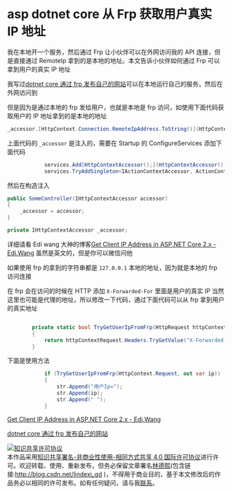 
# asp dotnet core 从 Frp 获取用户真实 IP 地址

我在本地开一个服务，然后通过 Frp 让小伙伴可以在外网访问我的 API 连接，但是直接通过 RemoteIp 拿到的是本地的地址。本文告诉小伙伴如何通过 Frp 可以拿到用户的真实 IP 地址

<!--more-->


<!-- 标签：asp,aspdotnetcore,dotnetcore -->

我写过[dotnet core 通过 frp 发布自己的网站](https://blog.lindexi.com/post/dotnet-core-%E9%80%9A%E8%BF%87-frp-%E5%8F%91%E5%B8%83%E8%87%AA%E5%B7%B1%E7%9A%84%E7%BD%91%E7%AB%99.html)可以在本地运行自己的服务，然后在外网访问到

但是因为是通过本地的 frp 发给用户，也就是本地是 frp 访问，如使用下面代码获取用户的 IP 地址拿到的是本地的地址

```csharp
_accessor.[HttpContext.Connection.RemoteIpAddress.ToString()](HttpContext.Connection.RemoteIpAddress.ToString() )
```

上面代码的 `_accessor` 是注入的，需要在 Startup 的 ConfigureServices 添加下面代码

```csharp
            services.Add[HttpContextAccessor();](HttpContextAccessor(); )
            services.TryAddSingleton<IActionContextAccessor, ActionContextAccessor>();
```

然后在构造注入

```csharp
public SomeController(IHttpContextAccessor accessor)
{
    _accessor = accessor;
}

private IHttpContextAccessor _accessor;
```

详细请看 Edi wang 大神的博客[Get Client IP Address in ASP.NET Core 2.x - Edi.Wang](https://edi.wang/post/2017/10/16/get-client-ip-aspnet-20 ) 虽然是英文的，但是你可以微信问他

如果使用 frp 的拿到的字符串都是 `127.0.0.1` 本地的地址，因为就是本地的 frp 访问连接

在 frp 会在访问的时候在 HTTP 添加 `X-Forwarded-For` 里面是用户的真实 IP 当然这里也可能是代理的地址，所以修改一下代码，通过下面代码可以从 frp 拿到用户的真实地址

```csharp

        private static bool TryGetUserIpFromFrp(HttpRequest httpContextRequest, out StringValues ip)
        {
            return httpContextRequest.Headers.TryGetValue("X-Forwarded-For", out ip);
        }
```

下面是使用方法

```csharp
            if (TryGetUserIpFromFrp(HttpContext.Request, out var ip))
            {
                str.Append("用户Ip=");
                str.Append(ip);
                str.Append(" ");
            }
```

[Get Client IP Address in ASP.NET Core 2.x - Edi.Wang](https://edi.wang/post/2017/10/16/get-client-ip-aspnet-20 )

[dotnet core 通过 frp 发布自己的网站](https://blog.lindexi.com/post/dotnet-core-%E9%80%9A%E8%BF%87-frp-%E5%8F%91%E5%B8%83%E8%87%AA%E5%B7%B1%E7%9A%84%E7%BD%91%E7%AB%99.html)





<a rel="license" href="http://creativecommons.org/licenses/by-nc-sa/4.0/"><img alt="知识共享许可协议" style="border-width:0" src="https://licensebuttons.net/l/by-nc-sa/4.0/88x31.png" /></a><br />本作品采用<a rel="license" href="http://creativecommons.org/licenses/by-nc-sa/4.0/">知识共享署名-非商业性使用-相同方式共享 4.0 国际许可协议</a>进行许可。欢迎转载、使用、重新发布，但务必保留文章署名[林德熙](http://blog.csdn.net/lindexi_gd)(包含链接:http://blog.csdn.net/lindexi_gd )，不得用于商业目的，基于本文修改后的作品务必以相同的许可发布。如有任何疑问，请与我[联系](mailto:lindexi_gd@163.com)。